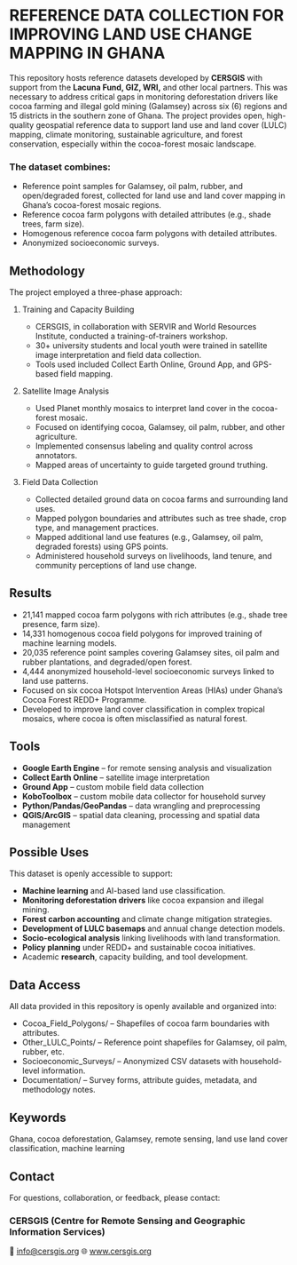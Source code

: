 # REFERENCE DATA COLLECTION FOR IMPROVING LAND USE CHANGE MAPPING IN GHANA
This repository hosts reference datasets developed by **CERSGIS** with support from the **Lacuna Fund, GIZ, WRI,** and other local partners. This was necessary to address critical gaps in monitoring deforestation drivers like cocoa farming and illegal gold mining (Galamsey) across six (6) regions and 15 districts in the southern zone of Ghana.
The project provides open, high-quality geospatial reference data to support land use and land cover (LULC) mapping, climate monitoring, sustainable agriculture, and forest conservation, especially within the cocoa-forest mosaic landscape.


### The dataset combines:
- Reference point samples for Galamsey, oil palm, rubber, and open/degraded forest, collected for land use and land cover mapping in Ghana’s cocoa-forest mosaic regions.
- Reference cocoa farm polygons with detailed attributes (e.g., shade trees, farm size).
- Homogenous reference cocoa farm polygons with detailed attributes.
- Anonymized socioeconomic surveys.


## Methodology
The project employed a three-phase approach:

1. Training and Capacity Building
   - CERSGIS, in collaboration with SERVIR and World Resources Institute, conducted a training-of-trainers workshop.
   - 30+ university students and local youth were trained in satellite image interpretation and field data collection.
   - Tools used included Collect Earth Online, Ground App, and GPS-based field mapping.
  
2. Satellite Image Analysis
   - Used Planet monthly mosaics to interpret land cover in the cocoa-forest mosaic.
   - Focused on identifying cocoa, Galamsey, oil palm, rubber, and other agriculture.
   - Implemented consensus labeling and quality control across annotators.
   - Mapped areas of uncertainty to guide targeted ground truthing.
  
3. Field Data Collection
   - Collected detailed ground data on cocoa farms and surrounding land uses.
   - Mapped polygon boundaries and attributes such as tree shade, crop type, and management practices.
   - Mapped additional land use features (e.g., Galamsey, oil palm, degraded forests) using GPS points.
   - Administered household surveys on livelihoods, land tenure, and community perceptions of land use change.


## Results
- 21,141 mapped cocoa farm polygons with rich attributes (e.g., shade tree presence, farm size).
- 14,331 homogenous cocoa field polygons for improved training of machine learning models.
- 20,035 reference point samples covering Galamsey sites, oil palm and rubber plantations, and degraded/open forest.
- 4,444 anonymized household-level socioeconomic surveys linked to land use patterns.
- Focused on six cocoa Hotspot Intervention Areas (HIAs) under Ghana’s Cocoa Forest REDD+ Programme.
- Developed to improve land cover classification in complex tropical mosaics, where cocoa is often misclassified as natural forest.


## Tools
- **Google Earth Engine** – for remote sensing analysis and visualization
- **Collect Earth Online** – satellite image interpretation
- **Ground App** – custom mobile field data collection
- **KoboToolbox** – custom mobile data collector for household survey
- **Python/Pandas/GeoPandas** – data wrangling and preprocessing
- **QGIS/ArcGIS** – spatial data cleaning, processing and spatial data management


## Possible Uses
This dataset is openly accessible to support:
- **Machine learning** and AI-based land use classification.
- **Monitoring deforestation drivers** like cocoa expansion and illegal mining.
- **Forest carbon accounting** and climate change mitigation strategies.
- **Development of LULC basemaps** and annual change detection models.
- **Socio-ecological analysis** linking livelihoods with land transformation.
- **Policy planning** under REDD+ and sustainable cocoa initiatives.
- Academic **research**, capacity building, and tool development.


## Data Access
All data provided in this repository is openly available and organized into:
- Cocoa_Field_Polygons/ – Shapefiles of cocoa farm boundaries with attributes.
- Other_LULC_Points/ – Reference point shapefiles for Galamsey, oil palm, rubber, etc.
- Socioeconomic_Surveys/ – Anonymized CSV datasets with household-level information.
- Documentation/ – Survey forms, attribute guides, metadata, and methodology notes.


## Keywords
Ghana, cocoa deforestation, Galamsey, remote sensing, land use land cover classification, machine learning


## Contact
For questions, collaboration, or feedback, please contact:
### CERSGIS (Centre for Remote Sensing and Geographic Information Services)
📧 <a href="mailto:info@cersgis.org">info@cersgis.org</a>
🌐 <a herf="www.cersgis.org">www.cersgis.org</a>